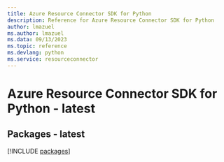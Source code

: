 ```yaml
---
title: Azure Resource Connector SDK for Python
description: Reference for Azure Resource Connector SDK for Python
author: lmazuel
ms.author: lmazuel
ms.data: 09/13/2023
ms.topic: reference
ms.devlang: python
ms.service: resourceconnector
---
```

# Azure Resource Connector SDK for Python - latest
## Packages - latest
[!INCLUDE [packages](resource-connector-index.md)]